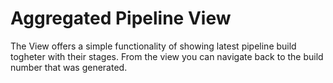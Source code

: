 # Aggregated Pipeline View

The View offers a simple functionality of showing latest pipeline build togheter with their stages. 
From the view you can navigate back to the build number that was generated.

